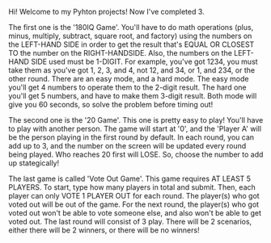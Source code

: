 Hi! Welcome to my Pyhton projects!
Now I've completed 3.

The first one is the '180IQ Game'. You'll have to do math operations (plus, minus, multiply, subtract, square root, and factory) using the numbers on the LEFT-HAND SIDE in order to get the result that's EQUAL
OR CLOSEST TO the number on the RIGHT-HANDSIDE.
Also, the numbers on the LEFT-HAND SIDE used must be 1-DIGIT. For example, you've got 1234, you must take them as you've got 1, 2, 3, and 4, not 12, and 34, or 1, and 234, or the other round.
There are an easy mode, and a hard mode. The easy mode you'll get 4 numbers to operate them to the 2-digit result. The hard one you'll get 5 numbers, and have to make them 3-digit result.
Both mode will give you 60 seconds, so solve the problem before timing out!

The second one is the '20 Game'. This one is pretty easy to play! You'll have to play with another person. The game will start at '0', and the 'Player A' will be the person playing in the first round by 
default. In each round, you can add up to 3, and the number on the screen will be updated every round being played. 
Who reaches 20 first will LOSE. So, choose the number to add up stategically!

The last game is called 'Vote Out Game'. This game requires AT LEAST 5 PLAYERS. To start, type how many players in total and submit. Then, each player can only VOTE 1 PLAYER OUT for each round.
The player(s) who got voted out will be out of the game. For the next round, the player(s) who got voted out won't be able to vote someone else, and also won't be able to get voted out.
The last round will consist of 3 play. There will be 2 scenarios, either there will be 2 winners, or there will be no winners!
